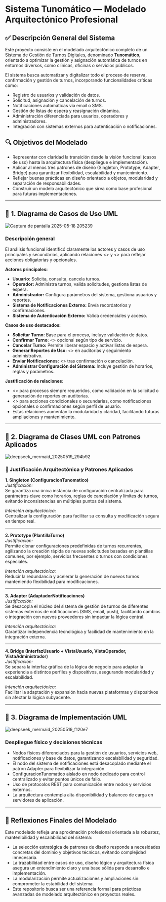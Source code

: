 # Sistema Tunomático — Modelado Arquitectónico Profesional

## ✅ Descripción General del Sistema

Este proyecto consiste en el modelado arquitectónico completo de un Sistema de Gestión de Turnos Digitales, denominado **Tunomático**, orientado a optimizar la gestión y asignación automática de turnos en entornos diversos, como clínicas, oficinas o servicios públicos.

El sistema busca automatizar y digitalizar todo el proceso de reserva, confirmación y gestión de turnos, incorporando funcionalidades críticas como:

- Registro de usuarios y validación de datos.
- Solicitud, asignación y cancelación de turnos.
- Notificaciones automáticas vía email o SMS.
- Gestión de listas de espera y reasignación dinámica.
- Administración diferenciada para usuarios, operadores y administradores.
- Integración con sistemas externos para autenticación o notificaciones.

## 🔍 Objetivos del Modelado

- Representar con claridad la transición desde la visión funcional (casos de uso) hasta la arquitectura física (despliegue e implementación).
- Aplicar al menos tres patrones de diseño (Singleton, Prototype, Adapter, Bridge) para garantizar flexibilidad, escalabilidad y mantenimiento.
- Reflejar buenas prácticas en diseño orientado a objetos, modularidad y separación de responsabilidades.
- Construir un modelo arquitectónico que sirva como base profesional para futuras implementaciones.

---

## 🔹 1. Diagrama de Casos de Uso UML

![Captura de pantalla 2025-05-18 205239](https://github.com/user-attachments/assets/426d899d-69c9-4740-9527-9e083a0b72ec)


### Descripción general

El análisis funcional identificó claramente los actores y casos de uso principales y secundarios, aplicando relaciones <<include>> y <<extend>> para reflejar acciones obligatorias y opcionales.

**Actores principales:**

- **Usuario:** Solicita, consulta, cancela turnos.
- **Operador:** Administra turnos, valida solicitudes, gestiona listas de espera.
- **Administrador:** Configura parámetros del sistema, gestiona usuarios y reportes.
- **Sistema de Notificaciones Externo:** Envía recordatorios y confirmaciones.
- **Sistema de Autenticación Externo:** Valida credenciales y acceso.

**Casos de uso destacados:**

- **Solicitar Turno:** Base para el proceso, incluye validación de datos.
- **Confirmar Turno:** <<extend>> opcional según tipo de servicio.
- **Cancelar Turno:** Permite liberar espacio y activar listas de espera.
- **Generar Reportes de Uso:** <<include>> en auditorías y seguimiento administrativo.
- **Enviar Notificaciones:** <<extend>> tras confirmación o cancelación.
- **Administrar Configuración del Sistema:** Incluye gestión de horarios, reglas y parámetros.

**Justificación de relaciones:**

- <<include>> para procesos siempre requeridos, como validación en la solicitud o generación de reportes en auditorías.
- <<extend>> para acciones condicionales o secundarias, como notificaciones opcionales o confirmaciones según perfil de usuario.
- Estas relaciones aumentan la modularidad y claridad, facilitando futuras ampliaciones y mantenimiento.

---

## 🔹 2. Diagrama de Clases UML con Patrones Aplicados

![deepseek_mermaid_20250519_294b92](https://github.com/user-attachments/assets/3d15b759-8cf0-4a43-8d9b-f82f0fd8664d)

### 🧩 Justificación Arquitectónica y Patrones Aplicados

**1. Singleton (ConfiguracionTunomatico)**  
*Justificación:*  
Se garantiza una única instancia de configuración centralizada para parámetros clave como horarios, reglas de cancelación y límites de turnos, evitando inconsistencias en múltiples puntos del sistema.

*Intención arquitectónica:*  
Centralizar la configuración para facilitar su consulta y modificación segura en tiempo real.

---

**2. Prototype (PlantillaTurno)**  
*Justificación:*  
Permite clonar configuraciones predefinidas de turnos recurrentes, agilizando la creación rápida de nuevas solicitudes basadas en plantillas comunes, por ejemplo, servicios frecuentes o turnos con condiciones especiales.

*Intención arquitectónica:*  
Reducir la redundancia y acelerar la generación de nuevos turnos manteniendo flexibilidad para modificaciones.

---

**3. Adapter (AdaptadorNotificaciones)**  
*Justificación:*  
Se desacopla el núcleo del sistema de gestión de turnos de diferentes sistemas externos de notificaciones (SMS, email, push), facilitando cambios o integración con nuevos proveedores sin impactar la lógica central.

*Intención arquitectónica:*  
Garantizar independencia tecnológica y facilidad de mantenimiento en la integración externa.

---

**4. Bridge (InterfazUsuario + VistaUsuario, VistaOperador, VistaAdministrador)**  
*Justificación:*  
Se separa la interfaz gráfica de la lógica de negocio para adaptar la experiencia a distintos perfiles y dispositivos, asegurando modularidad y escalabilidad.

*Intención arquitectónica:*  
Facilitar la adaptación y expansión hacia nuevas plataformas y dispositivos sin afectar la lógica subyacente.

---

## 🔹 3. Diagrama de Implementación UML

![deepseek_mermaid_20250519_f120e7](https://github.com/user-attachments/assets/66c2acb4-746d-4511-8c90-998c89b9681f)

### Despliegue físico y decisiones técnicas

- Nodos físicos diferenciados para la gestión de usuarios, servicios web, notificaciones y base de datos, garantizando escalabilidad y seguridad.
- El nodo del sistema de notificaciones está desacoplado mediante el patrón Adapter para flexibilizar la integración.
- ConfiguracionTunomatico aislado en nodo dedicado para control centralizado y evitar puntos únicos de fallo.
- Uso de protocolos REST para comunicación entre nodos y servicios externos.
- La arquitectura contempla alta disponibilidad y balanceo de carga en servidores de aplicación.

---

## 🧩 Reflexiones Finales del Modelado

Este modelado refleja una aproximación profesional orientada a la robustez, mantenibilidad y escalabilidad del sistema:

- La selección estratégica de patrones de diseño responde a necesidades concretas del dominio y objetivos técnicos, evitando complejidad innecesaria.
- La trazabilidad entre casos de uso, diseño lógico y arquitectura física asegura un entendimiento claro y una base sólida para desarrollo e implementación.
- La modularización permite actualizaciones y ampliaciones sin comprometer la estabilidad del sistema.
- Este repositorio busca ser una referencia formal para prácticas avanzadas de modelado arquitectónico en proyectos reales.
